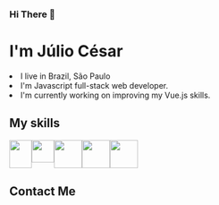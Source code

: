### Hi There :wave:

# I'm Júlio César
<li>I live in Brazil, São Paulo</li>
<li>I'm Javascript full-stack web developer.</li>

<li>I'm currently working on improving my Vue.js skills.</li>

## My skills
<div style="display:flex;">
<img width="40" height="50" src="https://images.tutorialedge.net/images/node.png"  />
<img width="40" height="40" src="https://br.vuejs.org/images/logo.png"  />
<img width="50" height="50" src="https://brandeps.com/logo-download/C/CSS-3-logo-vector-01.svg"  />
<img width="50" height="50" src="https://brandeps.com/logo-download/H/HTML-5-logo-vector-01.svg"  />
<img width="50" height="50" src="https://upload.wikimedia.org/wikipedia/commons/thumb/9/96/Sass_Logo_Color.svg/512px-Sass_Logo_Color.svg.png"  />
    
</div>


## Contact Me 
